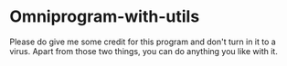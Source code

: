 Omniprogram-with-utils
======================
Please do give me some credit for this program and don't turn in it to a virus. Apart from those two things, you can do anything you like with it.
